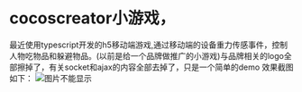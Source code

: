 
# cocoscreator小游戏，
最近使用typescript开发的h5移动端游戏,通过移动端的设备重力传感事件，控制人物吃物品和躲避物品。(以前是给一个品牌做推广的小游戏)与品牌相关的logo全部擦掉了，有关socket和ajax的内容全部去掉了，只是一个简单的demo
效果截图如下：
![图片不能显示](https://github.com/lkang432503/cocoscreatorDemo/blob/master/test.gif)
